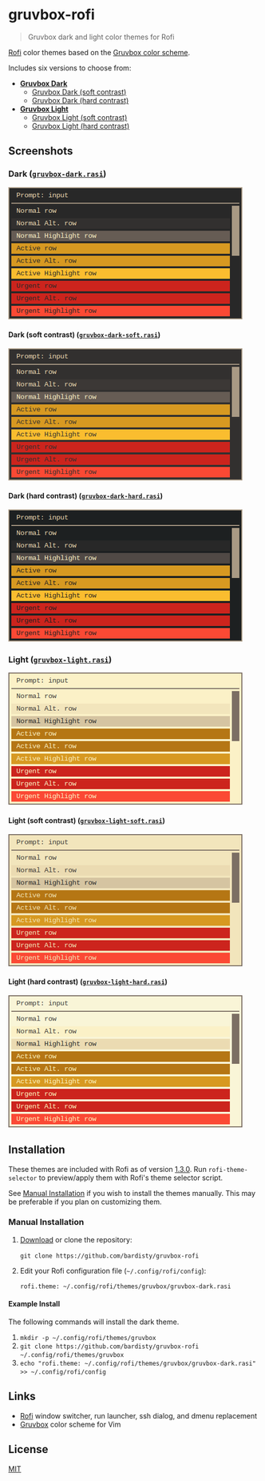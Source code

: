 # gruvbox-rofi

> Gruvbox dark and light color themes for Rofi

[Rofi](https://github.com/DaveDavenport/rofi) color themes based on the
[Gruvbox color scheme](https://github.com/morhetz/gruvbox).

Includes six versions to choose from:

- __[Gruvbox Dark](#dark-gruvbox-darkrasi)__
  - [Gruvbox Dark (soft contrast)](#dark-soft-contrast-gruvbox-dark-softrasi)
  - [Gruvbox Dark (hard contrast)](#dark-hard-contrast-gruvbox-dark-hardrasi)
- __[Gruvbox Light](#light-gruvbox-lightrasi)__
  - [Gruvbox Light (soft contrast)](#light-soft-contrast-gruvbox-light-softrasi)
  - [Gruvbox Light (hard contrast)](#light-hard-contrast-gruvbox-light-hardrasi)

## Screenshots

### Dark ([`gruvbox-dark.rasi`](gruvbox-dark.rasi))

![gruvbox dark theme screenshot](screenshots/gruvbox-dark.png "gruvbox dark theme")

#### Dark (soft contrast) ([`gruvbox-dark-soft.rasi`](gruvbox-dark-soft.rasi))

![gruvbox dark theme (soft contrast) screenshot](screenshots/gruvbox-dark-soft.png "gruvbox dark theme (soft contrast)")

#### Dark (hard contrast) ([`gruvbox-dark-hard.rasi`](gruvbox-dark-hard.rasi))

![gruvbox dark theme (hard contrast) screenshot](screenshots/gruvbox-dark-hard.png "gruvbox dark theme (hard contrast)")

### Light ([`gruvbox-light.rasi`](gruvbox-light.rasi))

![gruvbox light theme screenshot](screenshots/gruvbox-light.png "gruvbox light theme")

#### Light (soft contrast) ([`gruvbox-light-soft.rasi`](gruvbox-light-soft.rasi))

![gruvbox light theme (soft contrast) screenshot](screenshots/gruvbox-light-soft.png "gruvbox light theme (soft contrast)")

#### Light (hard contrast) ([`gruvbox-light-hard.rasi`](gruvbox-light-hard.rasi))

![gruvbox light theme (hard contrast) screenshot](screenshots/gruvbox-light-hard.png "gruvbox light theme (hard contrast)")

## Installation

These themes are included with Rofi as of version
[1.3.0](https://github.com/DaveDavenport/rofi/releases/tag/1.3.0). Run
`rofi-theme-selector` to preview/apply them with Rofi's theme selector
script.

See [Manual Installation](#manual-installation) if you wish to install the
themes manually. This may be preferable if you plan on customizing them.

### Manual Installation

1. [Download](https://github.com/bardisty/gruvbox-rofi/archive/master.zip)
   or clone the repository:

   `git clone https://github.com/bardisty/gruvbox-rofi`

2. Edit your Rofi configuration file (`~/.config/rofi/config`):

   ```xdefaults
   rofi.theme: ~/.config/rofi/themes/gruvbox/gruvbox-dark.rasi
   ```

#### Example Install

The following commands will install the dark theme.

1. `mkdir -p ~/.config/rofi/themes/gruvbox`
2. `git clone https://github.com/bardisty/gruvbox-rofi ~/.config/rofi/themes/gruvbox`
3. `echo "rofi.theme: ~/.config/rofi/themes/gruvbox/gruvbox-dark.rasi" >> ~/.config/rofi/config`

## Links

- [Rofi](https://github.com/DaveDavenport/rofi) window switcher, run
  launcher, ssh dialog, and dmenu replacement
- [Gruvbox](https://github.com/morhetz/gruvbox) color scheme for Vim

## License

[MIT](LICENSE)

